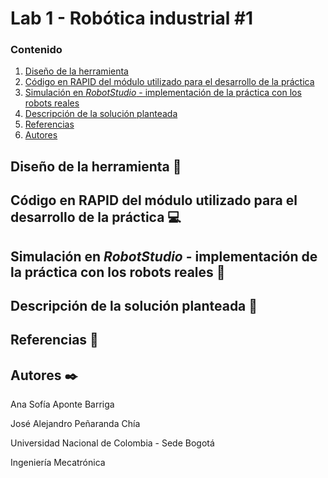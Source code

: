 # Lab 1 - Robótica industrial #1

### Contenido

1. [Diseño de la herramienta](#diseño-de-la-herramienta-wrench)
2. [Código en RAPID del módulo utilizado para el desarrollo de la práctica](#código-en-rapid-del-módulo-utilizado-para-el-desarrollo-de-la-práctica-computer)
3. [Simulación en *RobotStudio* - implementación de la práctica con los robots reales](#simulación-en-robotstudio---implementación-de-la-práctica-con-los-robots-reales-moviecamera)
4. [Descripción de la solución planteada](#descripción-de-la-solución-planteada-pagefacingup)
5. [Referencias](#referencias-openbook)
6. [Autores](#autores-blacknib)


## Diseño de la herramienta :wrench:

## Código en RAPID del módulo utilizado para el desarrollo de la práctica :computer:

## Simulación en *RobotStudio* - implementación de la práctica con los robots reales :movie_camera:

## Descripción de la solución planteada :page_facing_up:

## Referencias :open_book:


## Autores :black_nib:
Ana Sofía Aponte Barriga

José Alejandro Peñaranda Chía

Universidad Nacional de Colombia - Sede Bogotá

Ingeniería Mecatrónica